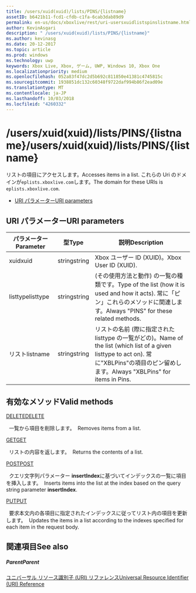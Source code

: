 ```yaml
---
title: /users/xuid(xuid)/lists/PINS/{listname}
assetID: b6421b11-fcd1-cfdb-c1fa-6cab3dab89d9
permalink: en-us/docs/xboxlive/rest/uri-usersxuidlistspinslistname.html
author: KevinAsgari
description: " /users/xuid(xuid)/lists/PINS/{listname}"
ms.author: kevinasg
ms.date: 20-12-2017
ms.topic: article
ms.prod: windows
ms.technology: uwp
keywords: Xbox Live, Xbox, ゲーム, UWP, Windows 10, Xbox One
ms.localizationpriority: medium
ms.openlocfilehash: 052a83f47dc2d5b692c811850e41381c4745815c
ms.sourcegitcommit: 1938851dc132c60348f9722daf994b86f2ead09e
ms.translationtype: MT
ms.contentlocale: ja-JP
ms.lasthandoff: 10/03/2018
ms.locfileid: "4260332"
---
```

# <a name="usersxuidxuidlistspinslistname"></a><span data-ttu-id="27a99-104">/users/xuid(xuid)/lists/PINS/{listname}</span><span class="sxs-lookup"><span data-stu-id="27a99-104">/users/xuid(xuid)/lists/PINS/{listname}</span></span>
<span data-ttu-id="27a99-105">リストの項目にアクセスします。</span><span class="sxs-lookup"><span data-stu-id="27a99-105">Accesses items in a list.</span></span> <span data-ttu-id="27a99-106">これらの Uri のドメインが`eplists.xboxlive.com`します。</span><span class="sxs-lookup"><span data-stu-id="27a99-106">The domain for these URIs is `eplists.xboxlive.com`.</span></span>
 
  * [<span data-ttu-id="27a99-107">URI パラメーター</span><span class="sxs-lookup"><span data-stu-id="27a99-107">URI parameters</span></span>](#ID4EV)
 
<a id="ID4EV"></a>

 
## <a name="uri-parameters"></a><span data-ttu-id="27a99-108">URI パラメーター</span><span class="sxs-lookup"><span data-stu-id="27a99-108">URI parameters</span></span>
 
| <span data-ttu-id="27a99-109">パラメーター</span><span class="sxs-lookup"><span data-stu-id="27a99-109">Parameter</span></span>| <span data-ttu-id="27a99-110">型</span><span class="sxs-lookup"><span data-stu-id="27a99-110">Type</span></span>| <span data-ttu-id="27a99-111">説明</span><span class="sxs-lookup"><span data-stu-id="27a99-111">Description</span></span>| 
| --- | --- | --- | 
| <span data-ttu-id="27a99-112">xuid</span><span class="sxs-lookup"><span data-stu-id="27a99-112">xuid</span></span>| <span data-ttu-id="27a99-113">string</span><span class="sxs-lookup"><span data-stu-id="27a99-113">string</span></span>| <span data-ttu-id="27a99-114">Xbox ユーザー ID (XUID)。</span><span class="sxs-lookup"><span data-stu-id="27a99-114">Xbox User ID (XUID).</span></span>| 
| <span data-ttu-id="27a99-115">listtype</span><span class="sxs-lookup"><span data-stu-id="27a99-115">listtype</span></span>| <span data-ttu-id="27a99-116">string</span><span class="sxs-lookup"><span data-stu-id="27a99-116">string</span></span>| <span data-ttu-id="27a99-117">(その使用方法と動作) の一覧の種類です。</span><span class="sxs-lookup"><span data-stu-id="27a99-117">Type of the list (how it is used and how it acts).</span></span> <span data-ttu-id="27a99-118">常に「ピン」これらのメソッドに関連します。</span><span class="sxs-lookup"><span data-stu-id="27a99-118">Always "PINS" for these related methods.</span></span>| 
| <span data-ttu-id="27a99-119">リスト</span><span class="sxs-lookup"><span data-stu-id="27a99-119">listname</span></span>| <span data-ttu-id="27a99-120">string</span><span class="sxs-lookup"><span data-stu-id="27a99-120">string</span></span>| <span data-ttu-id="27a99-121">リストの名前 (際に指定された listtype の一覧がどの)。</span><span class="sxs-lookup"><span data-stu-id="27a99-121">Name of the list (which list of a given listtype to act on).</span></span> <span data-ttu-id="27a99-122">常に"XBLPins"の項目のピン留めします。</span><span class="sxs-lookup"><span data-stu-id="27a99-122">Always "XBLPins" for items in Pins.</span></span>| 
  
<a id="ID4EGC"></a>

 
## <a name="valid-methods"></a><span data-ttu-id="27a99-123">有効なメソッド</span><span class="sxs-lookup"><span data-stu-id="27a99-123">Valid methods</span></span>

[<span data-ttu-id="27a99-124">DELETE</span><span class="sxs-lookup"><span data-stu-id="27a99-124">DELETE</span></span>](uri-usersxuidlistspinslistnamedelete.md)

<span data-ttu-id="27a99-125">&nbsp;&nbsp;一覧から項目を削除します。</span><span class="sxs-lookup"><span data-stu-id="27a99-125">&nbsp;&nbsp;Removes items from a list.</span></span>

[<span data-ttu-id="27a99-126">GET</span><span class="sxs-lookup"><span data-stu-id="27a99-126">GET</span></span>](uri-usersxuidlistspinslistnameget.md)

<span data-ttu-id="27a99-127">&nbsp;&nbsp;リストの内容を返します。</span><span class="sxs-lookup"><span data-stu-id="27a99-127">&nbsp;&nbsp;Returns the contents of a list.</span></span>

[<span data-ttu-id="27a99-128">POST</span><span class="sxs-lookup"><span data-stu-id="27a99-128">POST</span></span>](uri-usersxuidlistspinslistnamepost.md)

<span data-ttu-id="27a99-129">&nbsp;&nbsp;クエリ文字列パラメーター **insertIndex**に基づいてインデックスの一覧に項目を挿入します。</span><span class="sxs-lookup"><span data-stu-id="27a99-129">&nbsp;&nbsp;Inserts items into the list at the index based on the query string parameter **insertIndex**.</span></span>

[<span data-ttu-id="27a99-130">PUT</span><span class="sxs-lookup"><span data-stu-id="27a99-130">PUT</span></span>](uri-usersxuidlistspinslistnameput.md)

<span data-ttu-id="27a99-131">&nbsp;&nbsp;要求本文内の各項目に指定されたインデックスに従ってリスト内の項目を更新します。</span><span class="sxs-lookup"><span data-stu-id="27a99-131">&nbsp;&nbsp;Updates the items in a list according to the indexes specified for each item in the request body.</span></span>
 
<a id="ID4EZC"></a>

 
## <a name="see-also"></a><span data-ttu-id="27a99-132">関連項目</span><span class="sxs-lookup"><span data-stu-id="27a99-132">See also</span></span>
 
<a id="ID4E2C"></a>

 
##### <a name="parent"></a><span data-ttu-id="27a99-133">Parent</span><span class="sxs-lookup"><span data-stu-id="27a99-133">Parent</span></span> 

[<span data-ttu-id="27a99-134">ユニバーサル リソース識別子 (URI) リファレンス</span><span class="sxs-lookup"><span data-stu-id="27a99-134">Universal Resource Identifier (URI) Reference</span></span>](../atoc-xboxlivews-reference-uris.md)

   